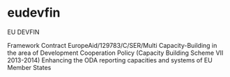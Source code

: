 eudevfin
========

EU DEVFIN

Framework Contract EuropeAid/129783/C/SER/Multi
Capacity-Building in the area of Development Cooperation Policy (Capacity Building Scheme VII 2013-2014)
Enhancing the ODA reporting capacities and systems of EU Member States 
